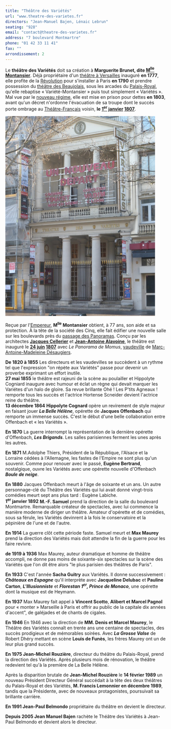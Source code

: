 ```yaml
---
title: "Théâtre des Variétés"
url: "www.theatre-des-varietes.fr"
directors: "Jean-Manuel Bajen, Lénaic Lebrun"
seating: "928"
email: "contact@theatre-des-varietes.fr"
address: "7 boulevard Montmartre"
phone: "01 42 33 11 41"
fax: ""
arrondissement: 2
---
```


Le **théâtre des Variétés** doit sa création à **Marguerite Brunet, dite [M<sup>lle</sup> Montansier](fr.wikipedia.org/wiki/Mademoiselle_Montansier "Mademoiselle Montansier")**. Déjà propriétaire d'un [théâtre à Versailles](fr.wikipedia.org/wiki/Th%C3%A9%C3%A2tre_Montansier "Théâtre Montansier") inauguré **en 1777**, elle profite de la [Révolution](fr.wikipedia.org/wiki/R%C3%A9volution_fran%C3%A7aise "Révolution française") pour s'installer à Paris **en 1790** et prendre possession du [théâtre des Beaujolais](fr.wikipedia.org/wiki/Th%C3%A9%C3%A2tre_des_Beaujolais "Théâtre des Beaujolais"), sous les arcades du [Palais-Royal](fr.wikipedia.org/wiki/Palais-Royal "Palais-Royal"), qu'elle rebaptise « Variété-Montansier » puis tout simplement « Variétés ». Mal vue par le [nouveau régime](fr.wikipedia.org/wiki/Consulat_(histoire_de_France) "Consulat (histoire de France)"), elle est mise en prison pour dettes **en 1803**, avant qu'un décret n'ordonne l'évacuation de sa troupe dont le succès porte ombrage au [Théâtre-Français](fr.wikipedia.org/wiki/Com%C3%A9die-Fran%C3%A7aise "Comédie-Française") voisin, **le [1<sup>er</sup>](fr.wikipedia.org/wiki/1er_janvier "1er janvier") [janvier](fr.wikipedia.org/wiki/Janvier_1807 "Janvier 1807") [1807](fr.wikipedia.org/wiki/1807_au_th%C3%A9%C3%A2tre "1807 au théâtre")**.

![Théâtre des Variétés](../images/2eme/theatre-des-varietes/theatre-des-varietes.png)

Reçue par l'[Empereur](fr.wikipedia.org/wiki/Napol%C3%A9on_Ier "Napoléon Ier"), **M<sup>lle</sup> Montansier** obtient, à 77 ans, son aide et sa protection. À la tête de la société des Cinq, elle fait édifier une nouvelle salle sur les boulevards près du [passage des Panoramas](fr.wikipedia.org/wiki/Passage_des_Panoramas "Passage des Panoramas"). Conçu par les architectes [**Jacques Cellerier**](fr.wikipedia.org/wiki/Jacques_Cellerier "Jacques Cellerier") et [**Jean-Antoine Alavoine**](fr.wikipedia.org/wiki/Jean-Antoine_Alavoine "Jean-Antoine Alavoine"), le théâtre est inauguré le **[24](fr.wikipedia.org/wiki/24_juin "24 juin") [juin](fr.wikipedia.org/wiki/Juin_1807 "Juin 1807") [1807](fr.wikipedia.org/wiki/1807_au_th%C3%A9%C3%A2tre "1807 au théâtre")** avec *Le Panorama de Momus*, [vaudeville](fr.wikipedia.org/wiki/Vaudeville "Vaudeville") de [Marc-Antoine-Madeleine Désaugiers](fr.wikipedia.org/wiki/Marc-Antoine-Madeleine_D%C3%A9saugiers "Marc-Antoine-Madeleine Désaugiers").

**De 1820 à 1855** Les directeurs et les vaudevilles se succèdent à un rythme tel que l'expression "on répète aux Variétés" passe pour devenir un proverbe exprimant un effort inutile.\
**27 mai 1855** le théâtre est rajeuni de la scène au poulailler et Hippolyte Cogniard inaugure avec humour et éclat un règne qui devait marquer les Variétes d'un halo de gloire. Sa revue brillante Ohé ! Les P'tits Agneaux ! remporte tous les succès et l'actrice Hortense Scneider devient l'actrice reine du théâtre.\
**13 décembre 1864**  **Hippolyte Cognard** opère un revirement de style majeur en faisant jouer ***La Belle Hélène***, opérette de **Jacques Offenbach** qui remporte un immense succès. C'est le début d'une belle collaboration entre Offenbach et « les Variétés ».

**En 1870** La guerre interrompt la représentation de la dernière opérette d'Offenbach, ***Les Brigands***. Les salles parisiennes ferment les unes après les autres.

**En 1871** M.Adolphe Thiers, Président de la République, l'Alsace et la Lorraine cédées à l'Allemagne, les fastes de l'Empire ne sont plus qu'un souvenir. Comme pour renouer avec le passé, **Eugène Bertrand**, nostalgique, ouvre les Variétés avec une opérette nouvelle d'Offenbach ***Boule de neige***.

**En 1880** Jacques Offenbach meurt à l'âge de soixante et un ans. Un autre personnage-clé du Théâtre des Variétés qui lui avait donné vingt-trois comédies meurt sept ans plus tard : Eugène Labiche.\
**1<sup>er</sup> janvier 1892** **M.-F. Samuel** prend la direction de la salle du boulevard Montmartre. Remarquable créateur de spectacles, avec lui commence la manière moderne de diriger un théâtre. Amateur d'opérette et de comédies, sous sa férule, les Variétés devinrent à la fois le conservatoire et la pépinière de l'une et de l'autre.

**En 1914** La guerre clôt cette période faste. Samuel meurt et **Max Maurey** prend la direction des Variétés mais doit attendre la fin de la guerre pour les faire revivre.

**de 1919 à 1936**  Max Maurey, auteur dramatique et homme de théâtre accompli, ne donne pas moins de soixante-six spectacles sur la scène des Variétés que l'on dit être alors "le plus parisien des théâtres de Paris".

**En 1933** C'est l'année **Sacha Guitry** aux Variétés. Il donne successivement : ***Châteaux en Espagne*** qu'il interprète avec **Jacqueline Delubac** et **Pauline Carton**, ***L'Illusionniste*** et ***Florestan 1<sup>er</sup>, Prince de Monaco***, une opérette dont la musique est de Heymann.

**En 1937** Max Maurey fait appel à **Vincent Scotto**, **Alibert et Marcel Pagnol** pour « monter » Marseille à Paris et offrir au public de la capitale dix années d'accent", de galéjades et de chants de cigales.

**En 1946** En 1946 avec la direction de **MM. Denis et Marcel Maurey**, le Théâtre des Variétés connaît en trente ans une centaine de spectacles, des succès prodigieux et de mémorables soirées. Avec ***La Grosse Valse*** de Robert Dhéry mettant en scène **Louis de Funès**, les frères Maurey ont un de leur plus grand succès.

**En 1975 Jean-Michel Rouzière**, directeur du théâtre du Palais-Royal, prend la direction des Variétés. Après plusieurs mois de rénovation, le théâtre redevient tel qu'à la première de La Belle Hélène.

Après la disparition brutale de **Jean-Michel Rouzière** le **14 février 1989** un nouveau Président Directeur Général succédait à la tête des deux théâtres du Palais-Royal et des Variétés, **M. Francis Lemonnier en décembre 1989**, tandis que la Présidente, avec de nouveaux protagonistes, poursuivait sa brillante carrière.

**En 1991 Jean-Paul Belmondo** propriétaire du théâtre en devient le directeur.

**Depuis 2005 Jean Manuel Bajen** rachète le Théâtre des Variétés à Jean-Paul Belmondo et devient alors le directeur.